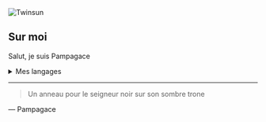<picture>
 <source media="(prefers-color-scheme: dark)" srcset="https://vignette.wikia.nocookie.net/lba/images/4/4e/Twinsun.png/revision/latest?cb=20120307233830">
 <source media="(prefers-color-scheme: light)" srcset="https://vignette.wikia.nocookie.net/lba/images/4/4e/Twinsun.png/revision/latest?cb=20120307233830">
 <img alt="Twinsun" src="https://vignette.wikia.nocookie.net/lba/images/4/4e/Twinsun.png/revision/latest?cb=20120307233830">
</picture>

## Sur moi

Salut, je suis Pampagace

<details>
<summary>Mes langages</summary>

| Rank | Languages |
|-----:|-----------|
|     1| Python    |
|     2| CamL      |
|     3| Javascript|
|     4| SQL       |

</details>

---
> Un anneau pour le seigneur noir sur son sombre trone

— Pampagace

<!-- Ceci est un commentaire -->
